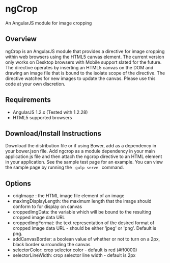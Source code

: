 # ngCrop
An AngularJS module for image cropping

## Overview
ngCrop is an AngularJS module that provides a directive for image cropping within web browsers using the HTML5 canvas element.
The current version only works on Desktop browsers with Mobile support slated for the future.
The directive operates by inserting an HTML5 canvas on the DOM and drawing an image file that is bound to the isolate scope
of the directive.  The directive watches for new images to update the canvas.  Please use this code at your own discretion.

## Requirements

* AngularJS 1.2.x (Tested with 1.2.28)
* HTML5 supported browsers

## Download/Install Instructions
Download the distribution file or if using Bower, add as a dependency in your bower.json file.  Add ngcrop as a module dependency in your main application
js file and then attach the ngcrop directive to an HTML element in your application.  See the sample test page for an example.  You can view the sample page
by running the <code> gulp serve </code> command.

## Options

* origImage : the HTML image file element of an image
* maxImgDisplayLength: the maximum length that the image should conform to for display on canvas
* croppedImgData: the variable which will be bound to the resulting cropped image data URL
* croppedImgFormat: the text representation of the desired format of cropped image data URL - should be either 'jpeg' or 'png'. Default is png.
* addCanvasBorder: a boolean value of whether or not to turn on a 2px, black border surrounding the canvas
* selectorColor: crop selector color - default is red (#ff0000)
* selectorLineWidth: crop selector line width - default is 2px